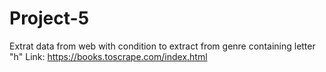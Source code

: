# Project-5

Extrat data from web with condition to extract from genre containing letter "h"
Link: https://books.toscrape.com/index.html
